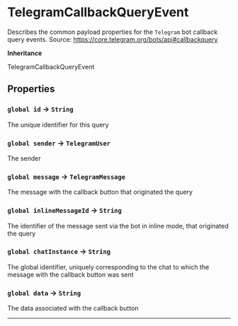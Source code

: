 # TelegramCallbackQueryEvent

Describes the common payload properties for the `Telegram` bot callback query events.
Source: https://core.telegram.org/bots/api#callbackquery

**Inheritance**

TelegramCallbackQueryEvent

## Properties

### `global id` → `String`

The unique identifier for this query

### `global sender` → `TelegramUser`

The sender

### `global message` → `TelegramMessage`

The message with the callback button that originated the query

### `global inlineMessageId` → `String`

The identifier of the message sent via the bot in inline mode, that originated the query

### `global chatInstance` → `String`

The global identifier, uniquely corresponding to the chat to which the message with the callback button was sent

### `global data` → `String`

The data associated with the callback button

---
